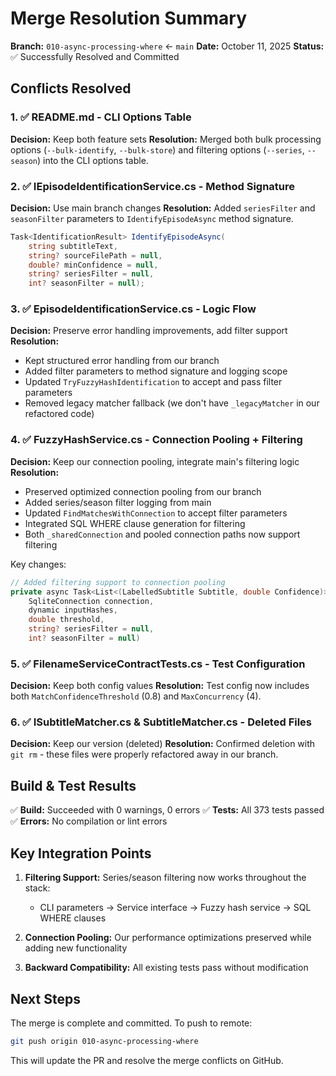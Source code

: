 # Merge Resolution Summary


**Branch:** `010-async-processing-where` ← `main`
**Date:** October 11, 2025
**Status:** ✅ Successfully Resolved and Committed

## Conflicts Resolved


### 1. ✅ README.md - CLI Options Table


**Decision:** Keep both feature sets
**Resolution:** Merged both bulk processing options (`--bulk-identify`, `--bulk-store`) and filtering options (`--series`, `--season`) into the CLI options table.

### 2. ✅ IEpisodeIdentificationService.cs - Method Signature


**Decision:** Use main branch changes
**Resolution:** Added `seriesFilter` and `seasonFilter` parameters to `IdentifyEpisodeAsync` method signature.

```csharp
Task<IdentificationResult> IdentifyEpisodeAsync(
    string subtitleText,
    string? sourceFilePath = null,
    double? minConfidence = null,
    string? seriesFilter = null,
    int? seasonFilter = null);
```


### 3. ✅ EpisodeIdentificationService.cs - Logic Flow


**Decision:** Preserve error handling improvements, add filter support
**Resolution:**

- Kept structured error handling from our branch
- Added filter parameters to method signature and logging scope
- Updated `TryFuzzyHashIdentification` to accept and pass filter parameters
- Removed legacy matcher fallback (we don't have `_legacyMatcher` in our refactored code)

### 4. ✅ FuzzyHashService.cs - Connection Pooling + Filtering


**Decision:** Keep our connection pooling, integrate main's filtering logic
**Resolution:**

- Preserved optimized connection pooling from our branch
- Added series/season filter logging from main
- Updated `FindMatchesWithConnection` to accept filter parameters
- Integrated SQL WHERE clause generation for filtering
- Both `_sharedConnection` and pooled connection paths now support filtering

Key changes:

```csharp
// Added filtering support to connection pooling
private async Task<List<(LabelledSubtitle Subtitle, double Confidence)>> FindMatchesWithConnection(
    SqliteConnection connection,
    dynamic inputHashes,
    double threshold,
    string? seriesFilter = null,
    int? seasonFilter = null)
```


### 5. ✅ FilenameServiceContractTests.cs - Test Configuration


**Decision:** Keep both config values
**Resolution:** Test config now includes both `MatchConfidenceThreshold` (0.8) and `MaxConcurrency` (4).

### 6. ✅ ISubtitleMatcher.cs & SubtitleMatcher.cs - Deleted Files


**Decision:** Keep our version (deleted)
**Resolution:** Confirmed deletion with `git rm` - these files were properly refactored away in our branch.

## Build & Test Results


✅ **Build:** Succeeded with 0 warnings, 0 errors
✅ **Tests:** All 373 tests passed
✅ **Errors:** No compilation or lint errors

## Key Integration Points


1. **Filtering Support:** Series/season filtering now works throughout the stack:
   - CLI parameters → Service interface → Fuzzy hash service → SQL WHERE clauses

2. **Connection Pooling:** Our performance optimizations preserved while adding new functionality

3. **Backward Compatibility:** All existing tests pass without modification

## Next Steps


The merge is complete and committed. To push to remote:

```bash
git push origin 010-async-processing-where
```


This will update the PR and resolve the merge conflicts on GitHub.
